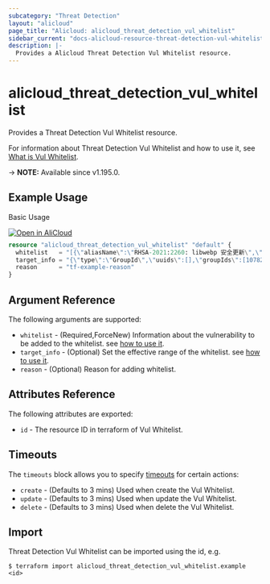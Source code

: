 ```yaml
---
subcategory: "Threat Detection"
layout: "alicloud"
page_title: "Alicloud: alicloud_threat_detection_vul_whitelist"
sidebar_current: "docs-alicloud-resource-threat-detection-vul-whitelist"
description: |-
  Provides a Alicloud Threat Detection Vul Whitelist resource.
---
```


# alicloud_threat_detection_vul_whitelist

Provides a Threat Detection Vul Whitelist resource.

For information about Threat Detection Vul Whitelist and how to use it, see [What is Vul Whitelist](https://www.alibabacloud.com/help/en/security-center/developer-reference/api-sas-2018-12-03-modifycreatevulwhitelist).

-> **NOTE:** Available since v1.195.0.

## Example Usage

Basic Usage

<div style="display: block;margin-bottom: 40px;"><div class="oics-button" style="float: right;position: absolute;margin-bottom: 10px;">
  <a href="https://api.aliyun.com/terraform?resource=alicloud_threat_detection_vul_whitelist&exampleId=227991f1-987d-57e3-0c07-4a0a39d3ec68d6674627&activeTab=example&spm=docs.r.threat_detection_vul_whitelist.0.227991f198&intl_lang=EN_US" target="_blank">
    <img alt="Open in AliCloud" src="https://img.alicdn.com/imgextra/i1/O1CN01hjjqXv1uYUlY56FyX_!!6000000006049-55-tps-254-36.svg" style="max-height: 44px; max-width: 100%;">
  </a>
</div></div>

```terraform
resource "alicloud_threat_detection_vul_whitelist" "default" {
  whitelist   = "[{\"aliasName\":\"RHSA-2021:2260: libwebp 安全更新\",\"name\":\"RHSA-2021:2260: libwebp 安全更新\",\"type\":\"cve\"}]"
  target_info = "{\"type\":\"GroupId\",\"uuids\":[],\"groupIds\":[10782678]}"
  reason      = "tf-example-reason"
}
```

## Argument Reference

The following arguments are supported:

* `whitelist` - (Required,ForceNew) Information about the vulnerability to be added to the whitelist. see [how to use it](https://www.alibabacloud.com/help/en/security-center/developer-reference/api-sas-2018-12-03-modifycreatevulwhitelist).
* `target_info` - (Optional) Set the effective range of the whitelist. see [how to use it](https://www.alibabacloud.com/help/en/security-center/developer-reference/api-sas-2018-12-03-modifycreatevulwhitelist).
* `reason` - (Optional) Reason for adding whitelist.

## Attributes Reference

The following attributes are exported:

* `id` - The resource ID in terraform of Vul Whitelist.

## Timeouts

The `timeouts` block allows you to specify [timeouts](https://developer.hashicorp.com/terraform/language/resources/syntax#operation-timeouts) for certain actions:
* `create` - (Defaults to 3 mins) Used when create the Vul Whitelist.
* `update` - (Defaults to 3 mins) Used when update the Vul Whitelist.
* `delete` - (Defaults to 3 mins) Used when delete the Vul Whitelist.

## Import

Threat Detection Vul Whitelist can be imported using the id, e.g.

```shell
$ terraform import alicloud_threat_detection_vul_whitelist.example <id>
```
